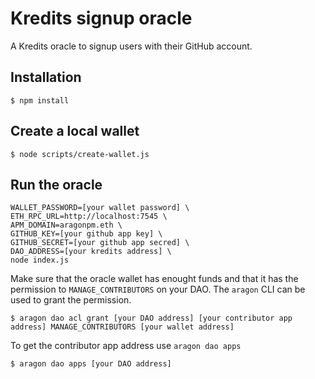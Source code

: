 # Kredits signup oracle

A Kredits oracle to signup users with their GitHub account.

## Installation

    $ npm install

## Create a local wallet

    $ node scripts/create-wallet.js

## Run the oracle

    WALLET_PASSWORD=[your wallet password] \
    ETH_RPC_URL=http://localhost:7545 \
    APM_DOMAIN=aragonpm.eth \
    GITHUB_KEY=[your github app key] \
    GITHUB_SECRET=[your github app secred] \
    DAO_ADDRESS=[your kredits address] \
    node index.js


Make sure that the oracle wallet has enought funds and that it has the permission to `MANAGE_CONTRIBUTORS` on your DAO. 
The `aragon` CLI can be used to grant the permission. 

    $ aragon dao acl grant [your DAO address] [your contributor app address] MANAGE_CONTRIBUTORS [your wallet address]

To get the contributor app address use `aragon dao apps`

    $ aragon dao apps [your DAO address]
